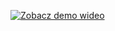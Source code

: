 [![Zobacz demo wideo](https://github.com/user-attachments/assets/d7a7b0c0-733e-40cc-a68b-01050bbdf122)](https://github.com/user-attachments/assets/cdae8c5c-a2ca-43fd-845c-24f6c4e3712d)
